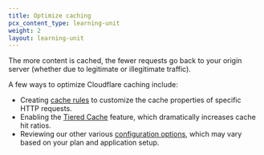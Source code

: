 ```yaml
---
title: Optimize caching
pcx_content_type: learning-unit
weight: 2
layout: learning-unit
---
```


The more content is cached, the fewer requests go back to your origin server (whether due to legitimate or illegitimate traffic).

A few ways to optimize Cloudflare caching include:

- Creating [cache rules](/cache/about/cache-rules/) to customize the cache properties of specific HTTP requests.
- Enabling the [Tiered Cache](/cache/about/tiered-cache/) feature, which dramatically increases cache hit ratios.
- Reviewing our other various [configuration options](/cache/get-started/), which may vary based on your plan and application setup.